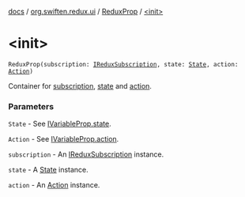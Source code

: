 [docs](../../index.md) / [org.swiften.redux.ui](../index.md) / [ReduxProp](index.md) / [&lt;init&gt;](./-init-.md)

# &lt;init&gt;

`ReduxProp(subscription: `[`IReduxSubscription`](../../org.swiften.redux.core/-i-redux-subscription/index.md)`, state: `[`State`](index.md#State)`, action: `[`Action`](index.md#Action)`)`

Container for [subscription](subscription.md), [state](state.md) and [action](action.md).

### Parameters

`State` - See [IVariableProp.state](../-i-variable-prop/state.md).

`Action` - See [IVariableProp.action](../-i-variable-prop/action.md).

`subscription` - An [IReduxSubscription](../../org.swiften.redux.core/-i-redux-subscription/index.md) instance.

`state` - A [State](index.md#State) instance.

`action` - An [Action](index.md#Action) instance.